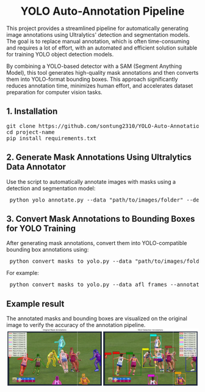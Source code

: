 
<h1 align="center">YOLO Auto-Annotation Pipeline</h1>

This project provides a streamlined pipeline for automatically generating image annotations using Ultralytics' detection and segmentation models. The goal is to replace manual annotation, which is often time-consuming and requires a lot of effort, with an automated and efficient solution suitable for training YOLO object detection models.

By combining a YOLO-based detector with a SAM (Segment Anything Model), this tool generates high-quality mask annotations and then converts them into YOLO-format bounding boxes. This approach significantly reduces annotation time, minimizes human effort, and accelerates dataset preparation for computer vision tasks.

## 1. Installation
<pre>git clone https://github.com/sontung2310/YOLO-Auto-Annotation-Pipeline.git
cd project-name
pip install requirements.txt
</pre>

## 2. Generate Mask Annotations Using Ultralytics Data Annotator
Use the script to automatically annotate images with masks using a detection and segmentation model:
<pre> python yolo_annotate.py --data "path/to/images/folder" --det_model yolo11x.pt --sam_model sam2_b.pt --output_dir "path/to/saved/folder" </pre>

## 3. Convert Mask Annotations to Bounding Boxes for YOLO Training
After generating mask annotations, convert them into YOLO-compatible bounding box annotations using:

<pre> python convert_masks_to_yolo.py --data "path/to/images/folder" --annotation_dir "path/to/annotation/folder" --output_dir "path/to/saved/folder" </pre>

For example:

<pre> python convert_masks_to_yolo.py --data afl_frames --annotation_dir afl_frames_auto_annotate_labels --output_dir afl_frames_yolo </pre>

## Example result
The annotated masks and bounding boxes are visualized on the original image to verify the accuracy of the annotation pipeline.
![Annotation Comparison](annotation_comparison_afl_frames.png)

